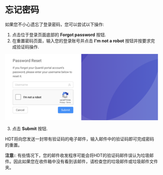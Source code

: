 # 忘记密码

如果您不小心遗忘了登录密码，您可以尝试以下操作:

1. 点击位于登录页面底部的 **Forgot password** 按钮.
2. 在重置密码页面，输入您的登录账号并点击 **I'm not a robot** 按钮并按要求完成验证码操作.

<p align=center><img src="/docs/resources/images/accessing-portal/password-reset.png" alt="forgot password" width="900"></p>

3. 点击 **Submit** 按钮.

HDT将向您发送一封带有验证码的电子邮件，输入邮件中的验证码即可完成密码的重置。

**注意:**: 有些情况下，您的邮件收发程序可能会将HDT的验证码邮件误认为垃圾邮件。因此如果您在收件箱中没有看到该邮件，请检查您的垃圾邮件或垃圾邮件文件夹。
